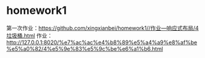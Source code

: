 # homework1
第一次作业：https://github.com/xingxianbei/homework1//作业—响应式布局/4垃圾桶.html
作业：http://127.0.0.1:8020/%e7%ac%ac%e4%b8%89%e5%a4%a9%e8%af%be%e5%a0%82/4%e5%9e%83%e5%9c%be%e6%a1%b6.html
